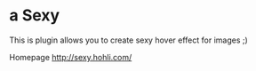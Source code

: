 # a Sexy
This is plugin allows you to create sexy hover effect for images ;)

Homepage http://sexy.hohli.com/
